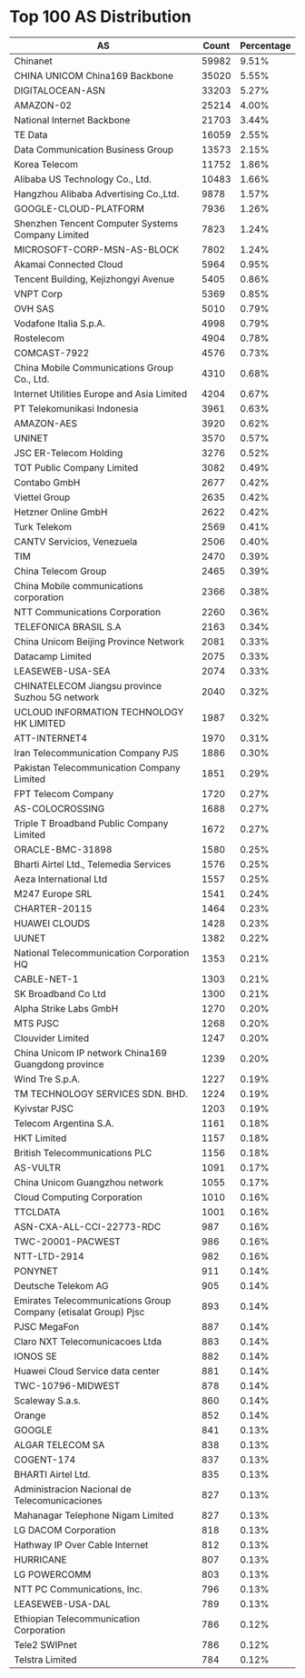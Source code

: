 # Top 100 AS Distribution
| AS | Count | Percentage |
|----|----|----|
| Chinanet | 59982 | 9.51% |
| CHINA UNICOM China169 Backbone | 35020 | 5.55% |
| DIGITALOCEAN-ASN | 33203 | 5.27% |
| AMAZON-02 | 25214 | 4.00% |
| National Internet Backbone | 21703 | 3.44% |
| TE Data | 16059 | 2.55% |
| Data Communication Business Group | 13573 | 2.15% |
| Korea Telecom | 11752 | 1.86% |
| Alibaba US Technology Co., Ltd. | 10483 | 1.66% |
| Hangzhou Alibaba Advertising Co.,Ltd. | 9878 | 1.57% |
| GOOGLE-CLOUD-PLATFORM | 7936 | 1.26% |
| Shenzhen Tencent Computer Systems Company Limited | 7823 | 1.24% |
| MICROSOFT-CORP-MSN-AS-BLOCK | 7802 | 1.24% |
| Akamai Connected Cloud | 5964 | 0.95% |
| Tencent Building, Kejizhongyi Avenue | 5405 | 0.86% |
| VNPT Corp | 5369 | 0.85% |
| OVH SAS | 5010 | 0.79% |
| Vodafone Italia S.p.A. | 4998 | 0.79% |
| Rostelecom | 4904 | 0.78% |
| COMCAST-7922 | 4576 | 0.73% |
| China Mobile Communications Group Co., Ltd. | 4310 | 0.68% |
| Internet Utilities Europe and Asia Limited | 4204 | 0.67% |
| PT Telekomunikasi Indonesia | 3961 | 0.63% |
| AMAZON-AES | 3920 | 0.62% |
| UNINET | 3570 | 0.57% |
| JSC ER-Telecom Holding | 3276 | 0.52% |
| TOT Public Company Limited | 3082 | 0.49% |
| Contabo GmbH | 2677 | 0.42% |
| Viettel Group | 2635 | 0.42% |
| Hetzner Online GmbH | 2622 | 0.42% |
| Turk Telekom | 2569 | 0.41% |
| CANTV Servicios, Venezuela | 2506 | 0.40% |
| TIM | 2470 | 0.39% |
| China Telecom Group | 2465 | 0.39% |
| China Mobile communications corporation | 2366 | 0.38% |
| NTT Communications Corporation | 2260 | 0.36% |
| TELEFONICA BRASIL S.A | 2163 | 0.34% |
| China Unicom Beijing Province Network | 2081 | 0.33% |
| Datacamp Limited | 2075 | 0.33% |
| LEASEWEB-USA-SEA | 2074 | 0.33% |
| CHINATELECOM Jiangsu province Suzhou 5G network | 2040 | 0.32% |
| UCLOUD INFORMATION TECHNOLOGY HK LIMITED | 1987 | 0.32% |
| ATT-INTERNET4 | 1970 | 0.31% |
| Iran Telecommunication Company PJS | 1886 | 0.30% |
| Pakistan Telecommunication Company Limited | 1851 | 0.29% |
| FPT Telecom Company | 1720 | 0.27% |
| AS-COLOCROSSING | 1688 | 0.27% |
| Triple T Broadband Public Company Limited | 1672 | 0.27% |
| ORACLE-BMC-31898 | 1580 | 0.25% |
| Bharti Airtel Ltd., Telemedia Services | 1576 | 0.25% |
| Aeza International Ltd | 1557 | 0.25% |
| M247 Europe SRL | 1541 | 0.24% |
| CHARTER-20115 | 1464 | 0.23% |
| HUAWEI CLOUDS | 1428 | 0.23% |
| UUNET | 1382 | 0.22% |
| National Telecommunication Corporation HQ | 1353 | 0.21% |
| CABLE-NET-1 | 1303 | 0.21% |
| SK Broadband Co Ltd | 1300 | 0.21% |
| Alpha Strike Labs GmbH | 1270 | 0.20% |
| MTS PJSC | 1268 | 0.20% |
| Clouvider Limited | 1247 | 0.20% |
| China Unicom IP network China169 Guangdong province | 1239 | 0.20% |
| Wind Tre S.p.A. | 1227 | 0.19% |
| TM TECHNOLOGY SERVICES SDN. BHD. | 1224 | 0.19% |
| Kyivstar PJSC | 1203 | 0.19% |
| Telecom Argentina S.A. | 1161 | 0.18% |
| HKT Limited | 1157 | 0.18% |
| British Telecommunications PLC | 1156 | 0.18% |
| AS-VULTR | 1091 | 0.17% |
| China Unicom Guangzhou network | 1055 | 0.17% |
| Cloud Computing Corporation | 1010 | 0.16% |
| TTCLDATA | 1001 | 0.16% |
| ASN-CXA-ALL-CCI-22773-RDC | 987 | 0.16% |
| TWC-20001-PACWEST | 986 | 0.16% |
| NTT-LTD-2914 | 982 | 0.16% |
| PONYNET | 911 | 0.14% |
| Deutsche Telekom AG | 905 | 0.14% |
| Emirates Telecommunications Group Company (etisalat Group) Pjsc | 893 | 0.14% |
| PJSC MegaFon | 887 | 0.14% |
| Claro NXT Telecomunicacoes Ltda | 883 | 0.14% |
| IONOS SE | 882 | 0.14% |
| Huawei Cloud Service data center | 881 | 0.14% |
| TWC-10796-MIDWEST | 878 | 0.14% |
| Scaleway S.a.s. | 860 | 0.14% |
| Orange | 852 | 0.14% |
| GOOGLE | 841 | 0.13% |
| ALGAR TELECOM SA | 838 | 0.13% |
| COGENT-174 | 837 | 0.13% |
| BHARTI Airtel Ltd. | 835 | 0.13% |
| Administracion Nacional de Telecomunicaciones | 827 | 0.13% |
| Mahanagar Telephone Nigam Limited | 827 | 0.13% |
| LG DACOM Corporation | 818 | 0.13% |
| Hathway IP Over Cable Internet | 812 | 0.13% |
| HURRICANE | 807 | 0.13% |
| LG POWERCOMM | 803 | 0.13% |
| NTT PC Communications, Inc. | 796 | 0.13% |
| LEASEWEB-USA-DAL | 789 | 0.13% |
| Ethiopian Telecommunication Corporation | 786 | 0.12% |
| Tele2 SWIPnet | 786 | 0.12% |
| Telstra Limited | 784 | 0.12% |
